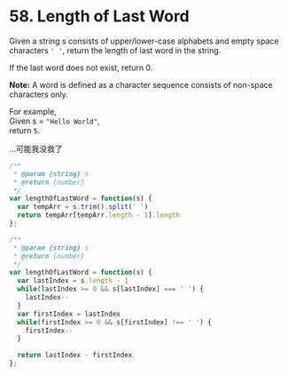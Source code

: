 # 58. Length of Last Word

Given a string s consists of upper/lower-case alphabets and empty space characters `' '`, return the length of last word in the string.

If the last word does not exist, return 0.

**Note:** A word is defined as a character sequence consists of non-space characters only.

For example,   
Given s = `"Hello World"`,  
return `5`.

...可能我没救了

```javascript
/**
 * @param {string} s
 * @return {number}
 */
var lengthOfLastWord = function(s) {
  var tempArr = s.trim().split(' ')
  return tempArr[tempArr.length - 1].length
};
```

```javascript
/**
 * @param {string} s
 * @return {number}
 */
var lengthOfLastWord = function(s) {
  var lastIndex = s.length - 1
  while(lastIndex >= 0 && s[lastIndex] === ' ') {
    lastIndex--
  }
  var firstIndex = lastIndex
  while(firstIndex >= 0 && s[firstIndex] !== ' ') {
    firstIndex--
  }
  
  return lastIndex - firstIndex
};
```
